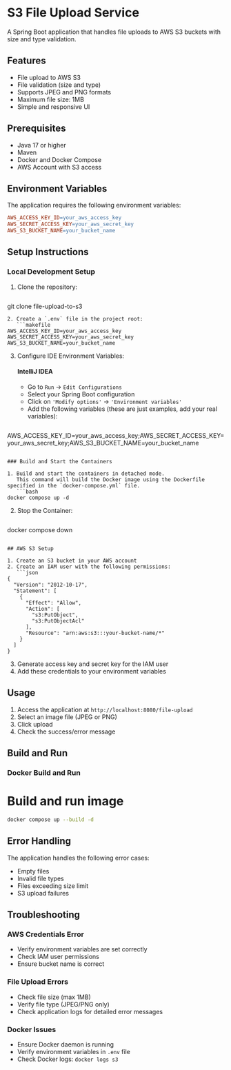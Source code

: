 # S3 File Upload Service
A Spring Boot application that handles file uploads to AWS S3 buckets with size and type validation.

## Features
* File upload to AWS S3
* File validation (size and type)
* Supports JPEG and PNG formats
* Maximum file size: 1MB
* Simple and responsive UI

## Prerequisites
* Java 17 or higher
* Maven
* Docker and Docker Compose
* AWS Account with S3 access

## Environment Variables
The application requires the following environment variables:
```makefile
AWS_ACCESS_KEY_ID=your_aws_access_key
AWS_SECRET_ACCESS_KEY=your_aws_secret_key
AWS_S3_BUCKET_NAME=your_bucket_name
```

## Setup Instructions
### Local Development Setup

1. Clone the repository:
   ```bash
git clone file-upload-to-s3
```
2. Create a `.env` file in the project root:
   ```makefile
AWS_ACCESS_KEY_ID=your_aws_access_key
AWS_SECRET_ACCESS_KEY=your_aws_secret_key
AWS_S3_BUCKET_NAME=your_bucket_name
```
3. Configure IDE Environment Variables:
   #### IntelliJ IDEA
    * Go to `Run` → `Edit Configurations`
    * Select your Spring Boot configuration
    * Click on `'Modify options'` → `'Environment variables'`
    * Add the following variables (these are just examples, add your real variables):
      ```makefile
AWS_ACCESS_KEY_ID=your_aws_access_key;AWS_SECRET_ACCESS_KEY=your_aws_secret_key;AWS_S3_BUCKET_NAME=your_bucket_name
```

### Build and Start the Containers

1. Build and start the containers in detached mode.
   This command will build the Docker image using the Dockerfile specified in the `docker-compose.yml` file.
   ```bash
docker compose up -d
```
2. Stop the Container:
   ```bash
docker compose down
```

## AWS S3 Setup

1. Create an S3 bucket in your AWS account
2. Create an IAM user with the following permissions:
   ```json
{
  "Version": "2012-10-17",
  "Statement": [
    {
      "Effect": "Allow",
      "Action": [
        "s3:PutObject",
        "s3:PutObjectAcl"
      ],
      "Resource": "arn:aws:s3:::your-bucket-name/*"
    }
  ]
}
```
3. Generate access key and secret key for the IAM user
4. Add these credentials to your environment variables

## Usage

1. Access the application at `http://localhost:8080/file-upload`
2. Select an image file (JPEG or PNG)
3. Click upload
4. Check the success/error message

## Build and Run
### Docker Build and Run

# Build and run image
```bash
docker compose up --build -d
```

## Error Handling
The application handles the following error cases:
* Empty files
* Invalid file types
* Files exceeding size limit
* S3 upload failures

## Troubleshooting
### AWS Credentials Error
* Verify environment variables are set correctly
* Check IAM user permissions
* Ensure bucket name is correct

### File Upload Errors
* Check file size (max 1MB)
* Verify file type (JPEG/PNG only)
* Check application logs for detailed error messages

### Docker Issues
* Ensure Docker daemon is running
* Verify environment variables in `.env` file
* Check Docker logs: `docker logs s3`
